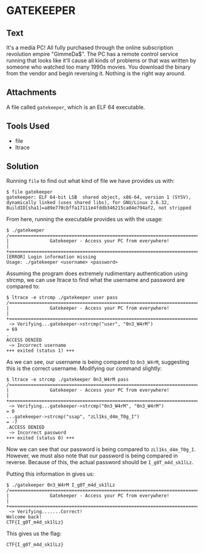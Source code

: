 # GATEKEEPER

## Text
It's a media PC! All fully purchased through the online subscription revolution empire "GimmeDa$". The PC has a remote control service running that looks like it'll cause all kinds of problems or that was written by someone who watched too many 1990s movies. You download the binary from the vendor and begin reversing it. Nothing is the right way around.
## Attachments
A file called `gatekeeper`, which is an ELF 64 executable.

## Tools Used
* file
* ltrace

## Solution
Running `file` to find out what kind of file we have provides us with:
```
$ file gatekeeper
gatekeeper: ELF 64-bit LSB  shared object, x86-64, version 1 (SYSV), dynamically linked (uses shared libs), for GNU/Linux 2.6.32, BuildID[sha1]=a89e770cbffa17111e4fddb346215ca04e794af2, not stripped
```

From here, running the executable provides us with the usage:
```
$ ./gatekeeper
/===========================================================================\
|               Gatekeeper - Access your PC from everywhere!                |
+===========================================================================+
[ERROR] Login information missing
Usage: ./gatekeeper <username> <password>
```

Assuming the program does extremely rudimentary authentication using strcmp, we can use ltrace to find what the username and password are compared to:
```
$ ltrace -e strcmp ./gatekeeper user pass
/===========================================================================\
|               Gatekeeper - Access your PC from everywhere!                |
+===========================================================================+
 ~> Verifying...gatekeeper->strcmp("user", "0n3_W4rM")                                                                         = 69
.
ACCESS DENIED
 ~> Incorrect username
+++ exited (status 1) +++
```

As we can see, our username is being compared to `0n3_W4rM`, suggesting this is the correct username. Modifying our command slightly:
```
$ ltrace -e strcmp ./gatekeeper 0n3_W4rM pass
/===========================================================================\
|               Gatekeeper - Access your PC from everywhere!                |
+===========================================================================+
 ~> Verifying...gatekeeper->strcmp("0n3_W4rM", "0n3_W4rM")                                                                     = 0
...gatekeeper->strcmp("ssap", "zLl1ks_d4m_T0g_I")                                                                 = -7
.ACCESS DENIED
 ~> Incorrect password
+++ exited (status 0) +++
```

Now we can see that our password is being compared to `zLl1ks_d4m_T0g_I`. However, we must also note that our password is being compared in reverse. Because of this, the actual password should be `I_g0T_m4d_sk1lLz`.

Putting this information in gives us:
```
$ ./gatekeeper 0n3_W4rM I_g0T_m4d_sk1lLz
/===========================================================================\
|               Gatekeeper - Access your PC from everywhere!                |
+===========================================================================+
 ~> Verifying.......Correct!
Welcome back!
CTF{I_g0T_m4d_sk1lLz}
```

This gives us the flag:
```
CTF{I_g0T_m4d_sk1lLz}
```
